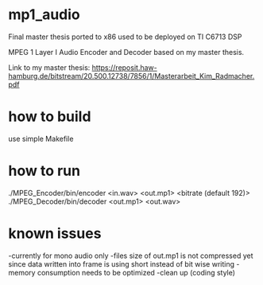 # mp1_audio
Final master thesis ported to x86 used to be deployed on TI C6713 DSP

MPEG 1 Layer I Audio Encoder and Decoder based on my master thesis.

Link to my master thesis:
https://reposit.haw-hamburg.de/bitstream/20.500.12738/7856/1/Masterarbeit_Kim_Radmacher.pdf

# how to build
use simple Makefile

# how to run
./MPEG_Encoder/bin/encoder <in.wav> <out.mp1> <bitrate (default 192)>
./MPEG_Decoder/bin/decoder <out.mp1> <out.wav>

# known issues
-currently for mono audio only
-files size of out.mp1 is not compressed yet since data written into frame is using short instead of bit wise writing
-memory consumption needs to be optimized
-clean up (coding style)
